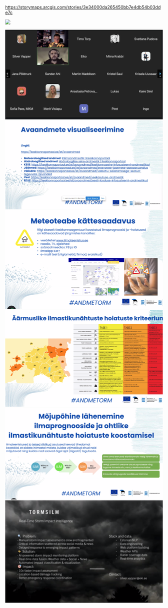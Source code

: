 
https://storymaps.arcgis.com/stories/3e34000da265450bb7e4db54b03dde7c

![](img/Screenshot%202024-11-19%20at%2017.51.26.png)

<!-- truncate -->
![](img/Screenshot%202024-11-19%20at%2019.37.37.png)
![](img/Screenshot%202024-11-19%20at%2018.31.01.png)![](img/Screenshot%202024-11-19%20at%2018.50.52.png)![](img/Screenshot%202024-11-19%20at%2018.51.39.png)![](img/Screenshot%202024-11-19%20at%2018.56.49.png)![](img/Screenshot%202024-11-19%20at%2019.24.01.png)